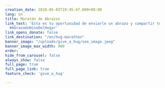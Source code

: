 ```yaml
---
creation_date: 2020-05-03T19:45:47.000+00:00
lang: en
title: Maratón de Abrazos
link_text: 'Esta es tu oportunidad de enviarle un abrazo y compartir tu amor. #MaratonDeAbrazos
  #AbrazaUnNinoDelHogar'
link_opens_donate: false
link_destination: "/en/hug-marathon"
banner_image: "/uploads/give_a_hug/seo_image.jpeg"
banner_image_max_width: 900
order:
hide_from_carousel: false
always_show: false
full_page: true
full_page_link: true
feature_check: 'give_a_hug'

---
```

